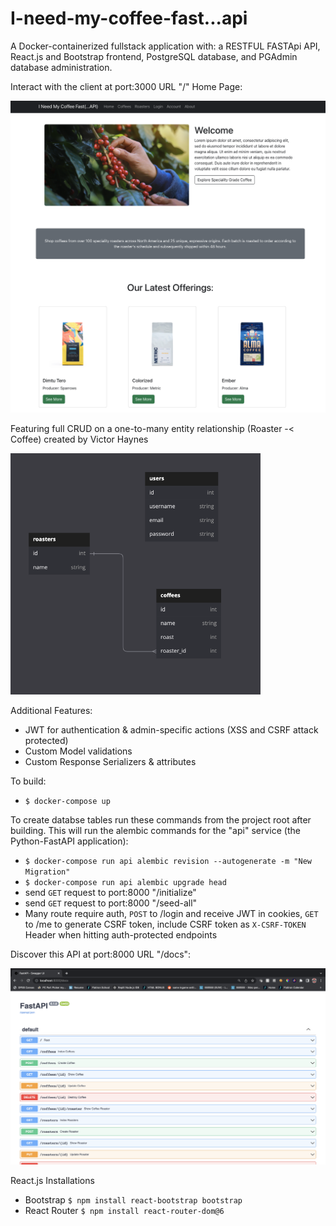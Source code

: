 # I-need-my-coffee-fast...api
A Docker-containerized fullstack application with: a RESTFUL FASTApi API, React.js and Bootstrap frontend, PostgreSQL database, and PGAdmin database administration.


Interact with the client at port:3000 URL "/" Home Page:

<img src="./images/Home_Page.jpg" alt="coffee erd" width="1000" height=auto>


Featuring full CRUD on a one-to-many entity relationship (Roaster -< Coffee) created by Victor Haynes

<img src="./images/Coffee_ERD.jpg" alt="coffee erd" width="400" height=auto>

Additional Features:
- JWT for authentication & admin-specific actions (XSS and CSRF attack protected)
- Custom Model validations
- Custom Response Serializers & attributes

To build:
- `$ docker-compose up`

To create databse tables run these commands from the project root after building. This will run the alembic commands for the "api" service (the Python-FastAPI application):
- `$ docker-compose run api alembic revision --autogenerate -m "New Migration"`
- `$ docker-compose run api alembic upgrade head`
- send `GET` request to port:8000 "/initialize"
- send `GET` request to port:8000 "/seed-all"
- Many route require auth, `POST` to /login and receive JWT in cookies, `GET` to /me to generate CSRF token, include CSRF token as `X-CSRF-TOKEN` Header when hitting auth-protected endpoints


Discover this API at port:8000 URL "/docs":

<img src="./images/FastAPI_docs.jpg" alt="docs page" width="1000" height=auto>


React.js Installations
- Bootstrap `$ npm install react-bootstrap bootstrap`
- React Router `$ npm install react-router-dom@6`